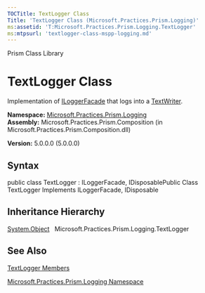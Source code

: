 ```yaml
---
TOCTitle: TextLogger Class
Title: 'TextLogger Class (Microsoft.Practices.Prism.Logging)'
ms:assetid: 'T:Microsoft.Practices.Prism.Logging.TextLogger'
ms:mtpsurl: 'textlogger-class-mspp-logging.md'
---
```


Prism Class Library

TextLogger Class
================

Implementation of [ILoggerFacade](https://msdn.microsoft.com/library/microsoft.practices.prism.logging.iloggerfacade) that logs into a [TextWriter](http://msdn.microsoft.com/en-us/library/ywxh2328).

**Namespace:** [Microsoft.Practices.Prism.Logging](https://msdn.microsoft.com/library/microsoft.practices.prism.logging)
**Assembly:** Microsoft.Practices.Prism.Composition (in Microsoft.Practices.Prism.Composition.dll)

**Version:** 5.0.0.0 (5.0.0.0)

## Syntax


public class TextLogger : ILoggerFacade, IDisposablePublic Class TextLogger Implements ILoggerFacade, IDisposable

Inheritance Hierarchy
---------------------

<span id="familyToggle"></span>[System.Object](http://msdn.microsoft.com/en-us/library/e5kfa45b)
  Microsoft.Practices.Prism.Logging.TextLogger

See Also
--------


[TextLogger Members](https://msdn.microsoft.com/allmembers.t:microsoft.practices.prism.logging.textlogger)

[Microsoft.Practices.Prism.Logging Namespace](https://msdn.microsoft.com/library/microsoft.practices.prism.logging)

